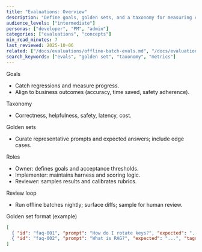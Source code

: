 ```yaml
---
title: "Evaluations: Overview"
description: "Define goals, golden sets, and a taxonomy for measuring correctness, helpfulness, safety, latency, and cost."
audience_levels: ["intermediate"]
personas: ["developer", "PM", "admin"]
categories: ["evaluations", "concepts"]
min_read_minutes: 7
last_reviewed: 2025-10-06
related: ["/docs/evaluations/offline-batch-evals.md", "/docs/evaluations/rubric-prompts.md"]
search_keywords: ["evals", "golden set", "taxonomy", "metrics"]
---
```


Goals

- Catch regressions and measure progress.
- Align to business outcomes (accuracy, time saved, safety adherence).

Taxonomy

- Correctness, helpfulness, safety, latency, cost.

Golden sets

- Curate representative prompts and expected answers; include edge cases.

Roles

- Owner: defines goals and acceptance thresholds.
- Implementer: maintains harness and scoring logic.
- Reviewer: samples results and calibrates rubrics.

Review loop

- Run offline batches nightly; surface diffs; sample for human review.

Golden set format (example)

```json
[
  { "id": "faq-001", "prompt": "How do I rotate keys?", "expected": "...", "tags": ["security", "faq"] },
  { "id": "faq-002", "prompt": "What is RAG?", "expected": "...", "tags": ["concepts"] }
]
```
